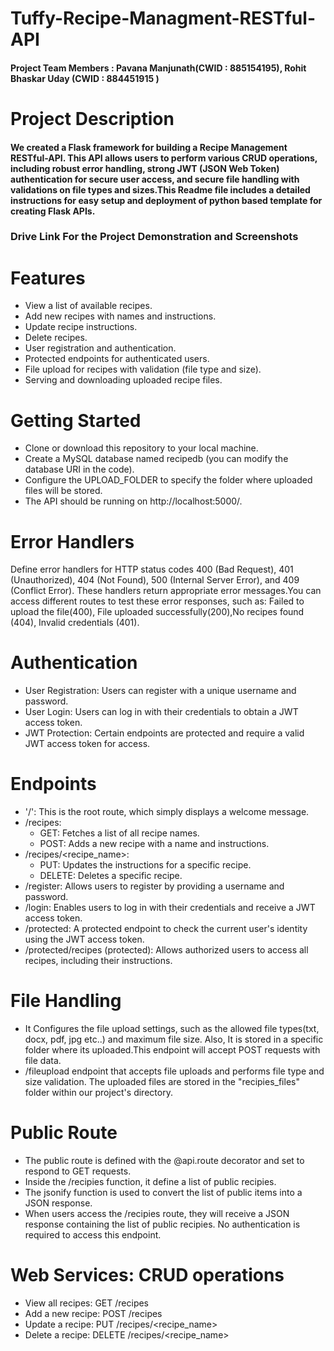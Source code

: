 # Tuffy-Recipe-Managment-RESTful-API
#### Project Team Members : Pavana Manjunath(CWID : 885154195), Rohit Bhaskar Uday (CWID : 884451915 )
# Project Description
####  We  created a Flask framework for building a Recipe Management RESTful-API. This API allows users to perform various CRUD operations, including robust error handling, strong JWT (JSON Web Token) authentication for secure user access, and secure file handling with validations on file types and sizes.This Readme file includes a detailed instructions for easy setup and deployment of python based template for creating Flask APIs.       
### Drive Link For the Project Demonstration and Screenshots


# Features
- View a list of available recipes.
- Add new recipes with names and instructions.
- Update recipe instructions.
- Delete recipes.
- User registration and authentication.
- Protected endpoints for authenticated users.
- File upload for recipes with validation (file type and size).
- Serving and downloading uploaded recipe files.
# Getting Started
- Clone or download this repository to your local machine.
- Create a MySQL database named recipedb (you can modify the database URI in the code).
- Configure the UPLOAD_FOLDER to specify the folder where uploaded files will be stored.
- The API should be running on http://localhost:5000/.
# Error Handlers
 Define error handlers for HTTP status codes 400 (Bad Request), 401 (Unauthorized), 404 (Not Found), 500 (Internal Server Error), and 409 (Conflict Error). These handlers return appropriate error messages.You can access different routes to test these error responses, such as: Failed to upload the file(400), File uploaded successfully(200),No recipes found (404), Invalid credentials (401).
# Authentication
- User Registration: Users can register with a unique username and password.
- User Login: Users can log in with their credentials to obtain a JWT access token.
- JWT Protection: Certain endpoints are protected and require a valid JWT access token for access.
# Endpoints
- '/': This is the root route, which simply displays a welcome message.
- /recipes:
     - GET: Fetches a list of all recipe names.
     - POST: Adds a new recipe with a name and instructions.
- /recipes/<recipe_name>:
    - PUT: Updates the instructions for a specific recipe.
  -  DELETE: Deletes a specific recipe.
- /register: Allows users to register by providing a username and password.
- /login: Enables users to log in with their credentials and receive a JWT access token.
- /protected: A protected endpoint to check the current user's identity using the JWT access token.
- /protected/recipes (protected): Allows authorized users to access all recipes, including their instructions.
# File Handling
- It Configures the file upload settings, such as the allowed file types(txt, docx, pdf, jpg etc..) and maximum file size. Also, It is stored in a specific folder where its uploaded.This endpoint will accept POST requests with file data.
- /fileupload endpoint that accepts file uploads and performs file type and size validation. The uploaded files are stored in the "recipies_files" folder within our project's directory. 
# Public Route
- The public route is defined with the @api.route decorator and set to respond to GET requests.
- Inside the /recipies function, it define a list of public recipies. 
- The jsonify function is used to convert the list of public items into a JSON response.
- When users access the /recipies route, they will receive a JSON response containing the list of public recipies. No authentication is required to access this endpoint.
# Web Services: CRUD operations
- View all recipes: GET /recipes
- Add a new recipe: POST /recipes
- Update a recipe: PUT /recipes/<recipe_name>
- Delete a recipe: DELETE /recipes/<recipe_name>






